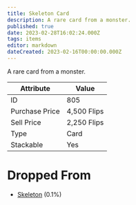 ```yaml
---
title: Skeleton Card
description: A rare card from a monster.
published: true
date: 2023-02-28T16:02:24.000Z
tags: items
editor: markdown
dateCreated: 2023-02-16T00:00:00.000Z
---
```


A rare card from a monster.

|Attribute|Value|
|-|-|
|ID|805|
|Purchase Price|4,500 Flips|
|Sell Price|2,250 Flips|
|Type|Card|
|Stackable|Yes|


# Dropped From
 * [Skeleton](/monsters/skeleton) (0.1%)
